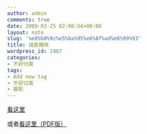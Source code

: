```yaml
---
author: admin
comments: true
date: 2009-03-25 02:08:54+00:00
layout: note
slug: '%e8%b0%9c%e5%ba%95%e6%8f%ad%e6%99%93'
title: 谜底揭晓
wordpress_id: 1987
categories:
- 不好归类
tags:
- Add new tag
- 不好归类
- 摄影
---
```


[看这里](http://hzdaily.hangzhou.com.cn/hzrb/html/2009-03/25/content_635746.htm)

或者[看这里（PDF版）](http://hzdaily.hangzhou.com.cn/hzrb/page/1/2009-03/25/C05/20090325C05_pdf.pdf)

